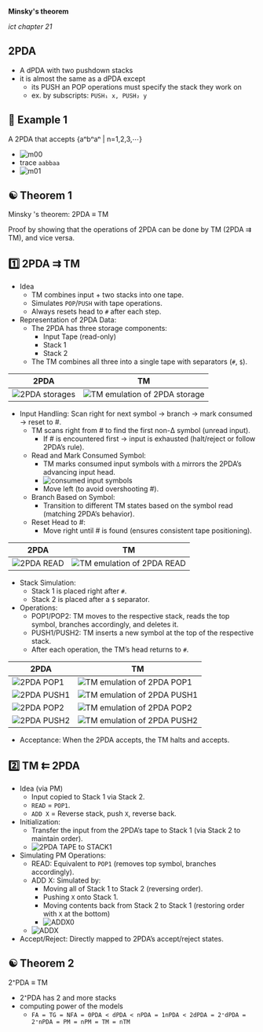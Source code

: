 __Minsky's theorem__

_ict chapter 21_


2PDA
---
- A dPDA with two pushdown stacks
- it is almost the same as a dPDA except
  - its PUSH an POP operations must specify the stack they work on
  - ex. by subscripts: `PUSH₁ x, PUSH₂ y`



🍎 Example 1
---
A 2PDA that accepts {aⁿbⁿaⁿ | n=1,2,3,⋯}
- ![m00](./img/m00.png)
- trace `aabbaa`
- ![m01](./img/m01.png)


☯ Theorem 1
---
Minsky 's theorem: 2PDA ≡ TM

Proof by showing that the operations of 2PDA can be done by TM (2PDA ⇉ TM), and vice versa.

1️⃣ 2PDA ⇉ TM
---
- Idea
  - TM combines input + two stacks into one tape.  
  - Simulates `POP`/`PUSH` with tape operations.  
  - Always resets head to `#` after each step. 
- Representation of 2PDA Data:  
   - The 2PDA has three storage components:  
     - Input Tape (read-only)  
     - Stack 1  
     - Stack 2  
   - The TM combines all three into a single tape with separators (`#`, `$`).  

| 2PDA | TM |
|---|---|
| ![2PDA storages](./img/m02a.png) | ![TM emulation of 2PDA storage](./img/m02b.png) |

- Input Handling: Scan right for next symbol → branch → mark consumed → reset to #. 
   - TM scans right from # to find the first non-Δ symbol (unread input).
     - If # is encountered first → input is exhausted (halt/reject or follow 2PDA’s rule).
   - Read and Mark Consumed Symbol:
     - TM marks consumed input symbols with `Δ` mirrors the 2PDA’s advancing input head.
     - ![consumed input symbols](./img/m03.png)
     - Move left (to avoid overshooting #).
   - Branch Based on Symbol:
     - Transition to different TM states based on the symbol read (matching 2PDA’s behavior).
   - Reset Head to #:
     - Move right until # is found (ensures consistent tape positioning).

| 2PDA | TM |
|---|---|
| ![2PDA READ](./img/m04a.png) | ![TM emulation of 2PDA READ](./img/m04b.png) |

- Stack Simulation:  
   - Stack 1 is placed right after `#`.  
   - Stack 2 is placed after a `$` separator.  
- Operations: 
   - POP1/POP2: TM moves to the respective stack, reads the top symbol, branches accordingly, and deletes it.  
   - PUSH1/PUSH2: TM inserts a new symbol at the top of the respective stack.  
   - After each operation, the TM’s head returns to `#`.  

| 2PDA | TM |
|---|---|
| ![2PDA POP1](./img/m05a.png) | ![TM emulation of 2PDA POP1](./img/m05b.png) |
| ![2PDA PUSH1](./img/m06a.png) | ![TM emulation of 2PDA PUSH1](./img/m06b.png) |
| ![2PDA POP2](./img/m07a.png) | ![TM emulation of 2PDA POP2](./img/m07b.png) |
| ![2PDA PUSH2](./img/m08a.png) | ![TM emulation of 2PDA PUSH2](./img/m08b.png) |

- Acceptance: When the 2PDA accepts, the TM halts and accepts. 


2️⃣ TM ⇇ 2PDA
---
- Idea (via PM)
  - Input copied to Stack 1 via Stack 2.  
  - `READ` = `POP1`.  
  - `ADD X` = Reverse stack, push `X`, reverse back.  
- Initialization:  
   - Transfer the input from the 2PDA’s tape to Stack 1 (via Stack 2 to maintain order).
   - ![2PDA TAPE to STACK1](./img/m09.png)
- Simulating PM Operations:  
   - READ: Equivalent to `POP1` (removes top symbol, branches accordingly).  
   - ADD X: Simulated by:  
     - Moving all of Stack 1 to Stack 2 (reversing order).  
     - Pushing `X` onto Stack 1.  
     - Moving contents back from Stack 2 to Stack 1 (restoring order with `X` at the bottom)
     - ![ADDX0](./img/m10a0.png)
   - ![ADDX](./img/m10.png)
- Accept/Reject: Directly mapped to 2PDA’s accept/reject states. 


☯ Theorem 2
---
2⁺PDA ≡ TM
- 2⁺PDA has 2 and more stacks
- computing power of the models
  - `FA = TG = NFA = 0PDA < dPDA < nPDA = 1nPDA < 2dPDA = 2⁺dPDA = 2⁺nPDA = PM = nPM = TM = nTM`
